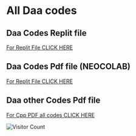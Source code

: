 # All Daa codes 

## Daa Codes Replit file

[For Replit File CLICK HERE](https://replit.com/@V-KrishnaKrishn/DAA?v=1)

## Daa Codes Pdf file (NEOCOLAB)

[For Replit File CLICK HERE]()

## Daa other Codes Pdf file
[For Cpp PDF all codes CLICK HERE]()




![Visitor Count](https://profile-counter.glitch.me/{samdoro2010}/count.svg)





